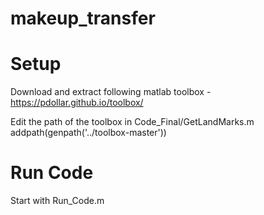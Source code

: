 # makeup_transfer

# Setup
Download and extract following matlab toolbox - 
https://pdollar.github.io/toolbox/

Edit the path of the toolbox in Code_Final/GetLandMarks.m
addpath(genpath('../toolbox-master'))

# Run Code
Start with Run_Code.m
